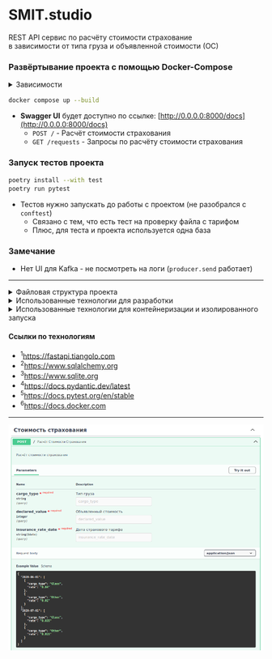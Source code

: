 # SMIT.studio

REST API сервис по расчёту стоимости страхование<br />
в зависимости от типа груза и объявленной стоимости (ОС)

### Развёртывание проекта с помощью Docker-Compose
<details>
<summary>Зависимости</summary>
<pre>
docker --version    # Docker version 27.3.1, build ce12230
poetry -V           # Poetry (version 1.8.3)
python -V           # Python 3.11.6
pytest -V           # pytest 8.3.3
</pre>
</details>

```bash
docker compose up --build
```

- **Swagger UI** будет доступно по ссылке: [http://0.0.0.0:8000/docs](http://0.0.0.0:8000/docs)
  - `POST /` - Расчёт стоимости страхования
  - `GET /requests` - Запросы по расчёту стоимости страхования

### Запуск тестов проекта
```bash
poetry install --with test
poetry run pytest
```
- Тестов нужно запускать до работы с проектом (не разобрался с `conftest`)
  - Связано с тем, что есть тест на проверку файла с тарифом
  - Плюс, для теста и проекта используется одна база

### Замечание
- Нет UI для Kafka - не посмотреть на логи (`producer.send` работает)

---

<details>
<summary>Файловая структура проекта</summary>
<pre>
tree -a -I "__pycache__|__init__.py|.idea|.pytest_cache|data" --dirsfirst
.
├── src
│   ├── core
│   │   ├── config.py
│   │   ├── dependencies.py
│   │   ├── lifespan.py
│   │   └── schemas.py
│   ├── database
│   │   ├── app.py
│   │   ├── crud.py
│   │   └── models.py
│   ├── static
│   │   └── sqlite3.db
│   ├── app.py
│   └── utils.py
├── tests
│   ├── conftest.py
│   └── test_app.py
├── Dockerfile
├── .dockerignore
├── .gitignore
├── poetry.lock
├── pyproject.toml
└── README.md
</pre>
</details>

<details>
<summary>Использованные технологии для разработки</summary>
<ul>
  <li>FastAPI<sup>1</sup></li>
  <li>SQLAlchemy<sup>2</sup></li>
  <li>sqlite3<sup>3</sup></li>
  <li>Pydantic<sup>4</sup></li>
  <li>pytest<sup>5</sup></li>
</ul>
</details>

<details>
<summary>Использованные технологии для контейнеризации и изолированного запуска</summary>
<ul>
  <li>Docker<sup>6</sup></li>
</ul>
</details>

#### Ссылки по технологиям
- <sup>1</sup>https://fastapi.tiangolo.com
- <sup>2</sup>https://www.sqlalchemy.org
- <sup>3</sup>https://www.sqlite.org
- <sup>4</sup>https://docs.pydantic.dev/latest
- <sup>5</sup>https://docs.pytest.org/en/stable
- <sup>6</sup>https://docs.docker.com

---
<p align="center"><img src="./data/rest-api.png" /></p>
